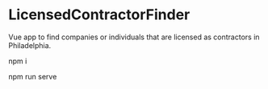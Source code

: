 # LicensedContractorFinder
Vue app to find companies or individuals that are licensed as contractors in Philadelphia.

npm i 

npm run serve